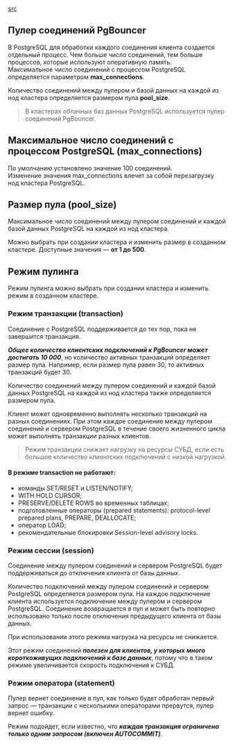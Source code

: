 [src](https://docs.selectel.ru/cloud/managed-databases/postgresql/connection-pooler/)

## Пулер соединений PgBouncer
В PostgreSQL для обработки каждого соединения клиента создается отдельный процесс. Чем больше число соединений, тем больше процессов, которые используют оперативную память.    
Максимальное число соединений с процессом PostgreSQL определяется параметром **max_connections**.

Количество соединений между пулером и базой данных на каждой из нод кластера определяется размером пула **pool_size**.

> В кластерах облачных баз данных PostgreSQL используется пулер соединений PgBouncer. 

## Максимальное число соединений с процессом PostgreSQL (max_connections)⁠
По умолчанию установлено значение 100 соединений.   
Изменение значения max_connections влечет за собой перезагрузку нод кластера PostgreSQL.

## Размер пула (pool_size)⁠
Максимальное число соединений между пулером соединений и каждой базой данных PostgreSQL на каждой из нод кластера.

Можно выбрать при создании кластера и изменить размер в созданном кластере. Доступные значения — **от 1 до 500**.

## Режим пулинга
Режим пулинга можно выбрать при создании кластера и изменить режим в созданном кластере.

### Режим транзакции (transaction)⁠
Соединение с PostgreSQL поддерживается до тех пор, пока не завершится транзакция. 

***Общее количество клиентских подключений к PgBouncer может достигать 10 000***, но количество активных транзакций определяет размер пула. Например, если размер пула равен 30, то активных транзакций будет 30.

Количество соединений между пулером соединений и каждой базой данных PostgreSQL на каждой из нод кластера также определяется размером пула.

Клиент может одновременно выполнять несколько транзакций на разных соединениях. При этом каждое соединение между пулером соединений и сервером PostgreSQL в течение своего жизненного цикла может выполнять транзакции разных клиентов.

> Режим транзакции снижает нагрузку на ресурсы СУБД, если есть большое количество клиентских подключений с низкой нагрузкой.

#### В режиме transaction не работают:

* команды SET/RESET и LISTEN/NOTIFY;
* WITH HOLD CURSOR;
* PRESERVE/DELETE ROWS во временных таблицах;
* подготовленные операторы (prepared statements): protocol-level prepared plans, PREPARE, DEALLOCATE;
* оператор LOAD;
* рекомендательные блокировки Session-level advisory locks.

### Режим сессии (session)⁠
Cоединение между пулером соединений и сервером PostgreSQL будет поддерживаться до отключения клиента от базы данных.

Количество подключений между пулером соединений и сервером PostgreSQL определяется размером пула. На каждое подключение клиента используется подключение между пулером и сервером PostgreSQL. Соединение возвращается в пул и может быть повторно использовано только после отключения предыдущего клиента от базы данных.

При использовании этого режима нагрузка на ресурсы не снижается.

Этот режим соединений ***полезен для клиентов, у которых много короткоживущих подключений к базе данных***, потому что в таком режиме увеличивается скорость подключения к СУБД.

### Режим оператора (statement)⁠
Пулер вернет соединение в пул, как только будет обработан первый запрос — транзакции с несколькими операторами прервутся, пулер вернет ошибку.

Режим подойдет, если известно, что ***каждая транзакция ограничена только одним запросом (включен AUTOCOMMIT)***.










